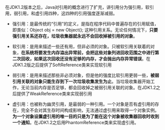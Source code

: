 在JDK1.2版本之后，Java对引用的概念进行了扩充，讲引用分为强引用，软引用，弱引用，和虚引用四种，这四种的引用强度逐渐减弱。

* 强引用：是最传统的“引用”的定义，是指在程序代码中普遍存在的引用赋值，即类似：Object obj = new Object(); 这种引用关系。无论任何情况下，**只要强引用关系还存在，垃圾收集器就永远不会回收掉被引用的对象**。

* 软引用：是用来描述一些还有用，但非必须的对象。只被软引用关联着的对象，**在系统将要发生内存溢出异常前，会把这些对象列进回收范围之中进行第二次回收，如果这次回收还没有足够的内存，才会抛出内存异常错误**。在JDK1.2版之后提供了SoftReference类来实现软引用

* 弱引用：是用来描述那些非必须对象，但是他的强度比软引用更弱一些，**被弱引用关联的对象只能生存到下一次垃圾收集发生为止**。当垃圾收集器开始工作，无论当前内存是否足够，都会回收掉之被弱引用关联的对象。在JDK1.2之后提供了WeakReference类来实现弱引用

* 虚引用：也被称为幽灵引用，是最弱的一种引用。一个对象是否有虚引用的存在，完全不会对其生存时间构成影响，无法通过虚引用来取得一个对象实例。**为一个对象设置虚引用的唯一目的只是为了能在这个对象被收集器回收时收到一个通知**。在JDK1.2之后用PhantomReference类来实现虚引用。

